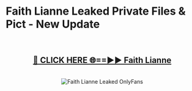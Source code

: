 # Faith Lianne Leaked Private Files & Pict - New Update
<br>
<div align="center">
<h2><a href="https://mediafilles.blogspot.com/?title=Faith_Lianne" rel="nofollow">🔴 CLICK HERE 🌐==►► Faith Lianne</a></h2>
<br>
<a href="https://mediafilles.blogspot.com/?title=Faith_Lianne" rel="nofollow" data-target="animated-image.originalLink"><img src="https://i.ibb.co.com/WyWwxjT/player-gif2.gif" alt="Faith Lianne Leaked OnlyFans" style="max-width: 100%; display: inline-block;" data-target="animated-image.originalImage"></a>
</div>
<br>